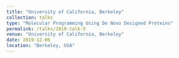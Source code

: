 ```yaml
---
title: "University of California, Berkeley"
collection: talks
type: "Molecular Programming Using De Novo​ Designed Proteins"
permalink: /talks/2019-talk-5
venue: "University of California, Berkeley"
date: 2019-12-06
location: "Berkeley, USA"
---
```

